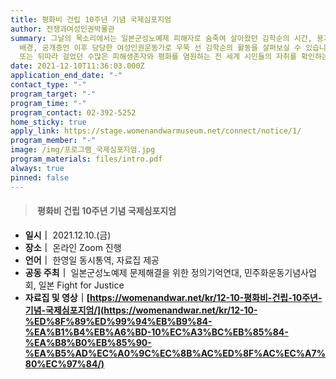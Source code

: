 ```yaml
---
title: 평화비 건립 10주년 기념 국제심포지엄
author: 전쟁과여성인권박물관
summary: 그날의 목소리에서는 일본군성노예제 피해자로 숨죽여 살아왔던 김학순의 시간, 용기 있는 첫 발걸음이 나오기까지 국내외 사회적
  배경, 공개증언 이후 당당한 여성인권운동가로 우뚝 선 김학순의 활동을 살펴보실 수 있습니다. 더불어 그가 일으킨 파장과 공명의 효과, 함께
  또는 뒤따라 걸었던 수많은 피해생존자와 평화를 염원하는 전 세계 시민들의 자취를 확인하는 시간이 될 것입니다.
date: 2021-12-10T11:36:03.000Z
application_end_date: "-"
contact_type: "-"
program_target: "-"
program_time: "-"
program_contact: 02-392-5252
home_sticky: true
apply_link: https://stage.womenandwarmuseum.net/connect/notice/1/
program_member: "-"
image: /img/프로그램_국제심포지엄.jpg
program_materials: files/intro.pdf
always: true
pinned: false
---
```

> ####  평화비 건립 10주년 기념 국제심포지엄

* **일시｜** 2021.12.10.(금)
* **장소｜** 온라인 Zoom 진행
* **언어｜** 한영일 동시통역, 자료집 제공
* **공동 주최｜** 일본군성노예제 문제해결을 위한 정의기억연대, 민주화운동기념사업회, 일본 Fight for Justice
* **자료집 및 영상｜[https://womenandwar.net/kr/12-10-평화비-건립-10주년-기념-국제심포지엄/](https://womenandwar.net/kr/12-10-%ED%8F%89%ED%99%94%EB%B9%84-%EA%B1%B4%EB%A6%BD-10%EC%A3%BC%EB%85%84-%EA%B8%B0%EB%85%90-%EA%B5%AD%EC%A0%9C%EC%8B%AC%ED%8F%AC%EC%A7%80%EC%97%84/)**